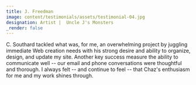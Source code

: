 ```yaml
---
title: J. Freedman
image: content/testimonials/assets/testimonial-04.jpg
designation: Artist |  Uncle J's Monsters
_render: false
---
```


C. Southard tackled what was, for me, an overwhelming project by juggling immediate Web creation needs with his strong desire and ability to organize, design, and update my site. Another key success measure the ability to communicate well -- our email and phone conversations were thoughtful and thorough. I always felt -- and continue to feel -- that Chaz's enthusiasm for me and my work shines through.